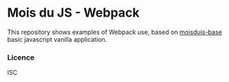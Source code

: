 # Mois du JS - Webpack

This  repository shows examples of Webpack use, based on [moisdujs-base]() basic javascript vanilla application.

### Licence

ISC
